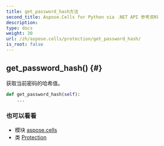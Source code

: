 ```yaml
---
title: get_password_hash方法
second_title: Aspose.Cells for Python via .NET API 参考资料
description:
type: docs
weight: 30
url: /zh/aspose.cells/protection/get_password_hash/
is_root: false
---
```

##  get_password_hash() {#}
获取当前密码的哈希值。



```python
def get_password_hash(self):
    ...
```





### 也可以看看
* 模块 [aspose.cells](../../)
* 类 [Protection](/cells/python-net/zh/aspose.cells/protection)
